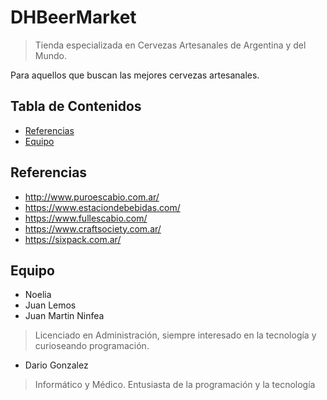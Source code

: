 # DHBeerMarket
> Tienda especializada en Cervezas Artesanales de Argentina y del Mundo.

Para aquellos que buscan las mejores cervezas artesanales.


## Tabla de Contenidos
* [Referencias](#referencias)
* [Equipo](#equipo)

## Referencias
* http://www.puroescabio.com.ar/
* https://www.estaciondebebidas.com/
* https://www.fullescabio.com/
* https://www.craftsociety.com.ar/
* https://sixpack.com.ar/
	
## Equipo
* Noelia
* Juan Lemos
* Juan Martin Ninfea
> Licenciado en Administración, siempre interesado en la tecnología y curioseando programación.
* Dario Gonzalez
> Informático y Médico. Entusiasta de la programación y la tecnología
